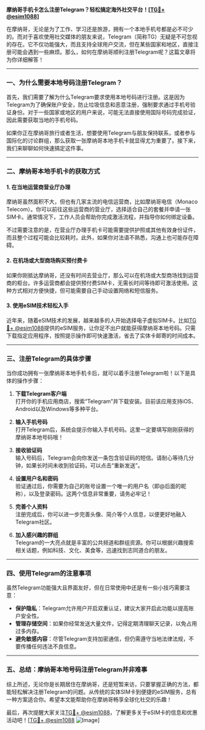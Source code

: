 **摩纳哥手机卡怎么注册Telegram？轻松搞定海外社交平台！[[TG💪+ @esim1088](https://t.me/s/esim1088)]**

在摩纳哥，无论是为了工作、学习还是旅游，拥有一个本地手机号都是必不可少的。而对于喜欢使用社交媒体的朋友来说，Telegram（简称TG）无疑是不可忽视的存在。它不仅功能强大，而且支持全球用户交流，但在某些国家和地区，直接注册可能会遇到一些麻烦。那么，如何在摩纳哥顺利注册Telegram呢？这篇文章将为你详细解答！

---

### **一、为什么需要本地号码注册Telegram？**

首先，我们需要了解为什么Telegram要求使用本地号码进行注册。这是因为Telegram为了确保账户安全，防止垃圾信息和恶意注册，强制要求通过手机号验证身份。对于一些国家或地区的用户来说，可能无法直接使用国际号码完成验证，因此需要获取当地的手机号码。

如果你正在摩纳哥旅行或者生活，想要使用Telegram与朋友保持联系，或者参与国际化的讨论群组，那么获取一张摩纳哥本地手机卡就显得尤为重要了。接下来，我们来聊聊如何快速搞定这件事。

---

### **二、摩纳哥本地手机卡的获取方式**

#### **1. 在当地运营商营业厅办理**
摩纳哥虽然面积不大，但也有几家主流的电信运营商，比如摩纳哥电信（Monaco Telecom）。你可以前往这些运营商的营业厅，选择适合自己的套餐并申请一张SIM卡。通常情况下，工作人员会帮助你完成激活流程，并指导你如何绑定设备。

不过需要注意的是，在营业厅办理手机卡可能需要提供护照或其他有效身份证件，而且整个过程可能会比较耗时。此外，如果你对法语不熟悉，沟通上也可能存在障碍。

#### **2. 在机场或大型商场购买预付费卡**
如果你刚抵达摩纳哥，还没有时间去营业厅，那么可以在机场或大型商场找到运营商的柜台。许多运营商都会提供预付费SIM卡，无需长时间等待即可激活使用。这种方式相对方便快捷，但可能需要自己手动设置网络和短信服务。

#### **3. 使用eSIM技术轻松入手**
近年来，随着eSIM技术的发展，越来越多的人开始选择电子虚拟SIM卡。比如[TG💪+ @esim1088](https://t.me/s/esim1088)提供的eSIM服务，让你足不出户就能获得摩纳哥本地号码。只需下载指定应用程序，按照提示操作即可快速激活，省去了实体卡邮寄的时间成本。

---

### **三、注册Telegram的具体步骤**

当你成功拥有一张摩纳哥本地手机卡后，就可以着手注册Telegram啦！以下是具体的操作步骤：

1. **下载Telegram客户端**  
   打开你的手机应用商店，搜索“Telegram”并下载安装。目前该应用支持iOS、Android以及Windows等多种平台。

2. **输入手机号码**  
   打开Telegram后，系统会提示你输入手机号码。这里一定要填写刚刚获得的摩纳哥本地号码哦！

3. **接收验证码**  
   输入号码后，Telegram会向你发送一条包含验证码的短信。请耐心等待几分钟，如果长时间未收到验证码，可以点击“重新发送”。

4. **设置用户名和密码**  
   验证通过后，你需要为自己的账号设置一个唯一的用户名（即@后面的昵称），以及登录密码。这两个信息非常重要，请务必牢记！

5. **完善个人资料**  
   注册完成后，你可以进一步完善头像、简介等个人信息，以便更好地融入Telegram社区。

6. **加入感兴趣的群组**  
   Telegram的一大亮点就是丰富的公共频道和群组资源。你可以根据兴趣搜索相关话题，例如科技、文化、美食等，迅速找到志同道合的朋友。

---

### **四、使用Telegram的注意事项**

虽然Telegram功能强大且界面友好，但在日常使用中还是有一些小技巧需要注意：

- **保护隐私**：Telegram允许用户开启双重认证，建议大家开启此功能以提高账户安全性。
- **管理存储空间**：如果你经常发送大量文件，记得定期清理聊天记录，以免占用过多内存。
- **避免敏感内容**：尽管Telegram支持加密通信，但仍需遵守当地法律法规，不要传播任何违法不良信息。

---

### **五、总结：摩纳哥本地号码注册Telegram并非难事**

综上所述，无论你是长期居住在摩纳哥，还是短暂来访，只要掌握正确的方法，都能轻松解决注册Telegram的问题。从传统的实体SIM卡到便捷的eSIM服务，总有一种方案适合你。希望本文能帮助你在摩纳哥畅享全球化社交的乐趣！

最后，再次提醒大家关注[TG💪+ @esim1088](https://t.me/s/esim1088)，了解更多关于eSIM卡的信息和优惠活动吧！[[TG💪+ @esim1088](https://t.me/s/esim1088) ![Image](https://i.postimg.cc/4NQfJmqS/Snipaste-2025-05-13-00-14-12.png)]